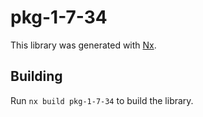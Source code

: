 # pkg-1-7-34

This library was generated with [Nx](https://nx.dev).

## Building

Run `nx build pkg-1-7-34` to build the library.
